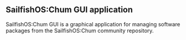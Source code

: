 ## SailfishOS:Chum GUI application

SailfishOS:Chum GUI is a graphical application for managing software packages from the SailfishOS:Chum community repository.
